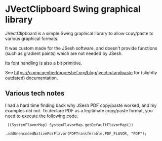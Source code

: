 # JVectClipboard Swing graphical library

JVectClipboard is a simple Swing graphical library to 
allow copy/paste to various graphical formats.

It was custom made for the JSesh software, and doesn't provide functions (such as gradient paints) which are not needed by JSesh.

Its font handling is also a bit primitive.

See https://comp.qenherkhopeshef.org/blog/jvectcutandpaste for (slightly outdated) documentation.

## Various tech notes

I had a hard time finding back why JSesh PDF copy/paste worked, and my examples did not. 
To declare PDF as a legitimate copy/paste format, you need to execute the following code.

~~~
 ((SystemFlavorMap) SystemFlavorMap.getDefaultFlavorMap())
                .addUnencodedNativeForFlavor(PDFTransferable.PDF_FLAVOR, "PDF");
~~~
